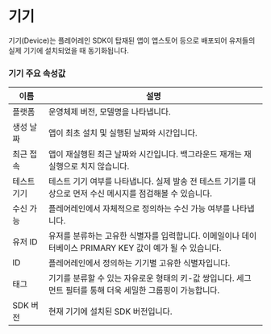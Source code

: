# 기기

기기(Device)는 플레어레인 SDK이 탑재된 앱이 앱스토어 등으로 배포되어 유저들의 실제 기기에 설치되었을 때 동기화됩니다.&#x20;

### 기기 주요 속성값

| 이름     | 설명                                                                |
| ------ | ----------------------------------------------------------------- |
| 플랫폼    | 운영체제 버전, 모델명을 나타냅니다.                                              |
| 생성 날짜  | 앱이 최초 설치 및 실행된 날짜와 시간입니다.                                         |
| 최근 접속  | 앱이 재실행된 최근 날짜와 시간입니다. 백그라운드 재개는 재실행으로 치지 않습니다.                    |
| 테스트 기기 | 테스트 기기 여부를 나타냅니다. 실제 발송 전 테스트 기기를 대상으로 먼저 수신 메시지를 점검해볼 수 있습니다.    |
| 수신 가능  | 플레어레인에서 자체적으로 정의하는 수신 가능 여부를 나타냅니다.                               |
| 유저 ID  | 유저를 분류하는 고유한 식별자를 입력합니다. 이메일이나 데이터베이스 PRIMARY KEY 값이 예가 될 수 있습니다. |
| ID     | 플레어레인에서 정의하는 기기별 고유한 식별자입니다.                                      |
| 태그     | 기기를 분류할 수 있는 자유로운 형태의 키-값 쌍입니다. 세그먼트 필터를 통해 더욱 세밀한 그룹핑이 가능합니다.    |
| SDK 버전 | 현재 기기에 설치된 SDK 버전입니다.                                             |



